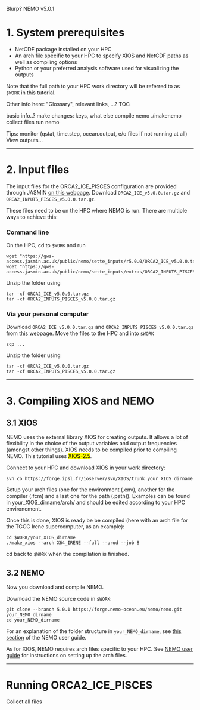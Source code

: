 Blurp? NEMO v5.0.1


# 1. System prerequisites

- NetCDF package installed on your HPC
- An arch file specific to your HPC to specify XIOS and NetCDF paths as well as compiling options
- Python or your preferred analysis software used for visualizing the outputs

Note that the full path to your HPC work directory will be referred to as `$WORK` in this tutorial.

Other info here: "Glossary", relevant links, ...?
TOC

basic info..? 
make changes: keys, what else
compile nemo ./makenemo 
collect files 
run nemo 

Tips: monitor (qstat, time.step, ocean.output, e/o files if not running at all)
View outputs... 


____

# 2. Input files
The input files for the ORCA2_ICE_PISCES configuration are provided through JASMIN [on this webpage](https://gws-access.jasmin.ac.uk/public/nemo/sette_inputs/). Download `ORCA2_ICE_v5.0.0.tar.gz` and `ORCA2_INPUTS_PISCES_v5.0.0.tar.gz`. 

These files need to be on the HPC where NEMO is run. There are multiple ways to achieve this: 
### Command line 
On the HPC, cd to `$WORK` and run
```
wget "https://gws-access.jasmin.ac.uk/public/nemo/sette_inputs/r5.0.0/ORCA2_ICE_v5.0.0.tar.gz"
wget "https://gws-access.jasmin.ac.uk/public/nemo/sette_inputs/extras/ORCA2_INPUTS_PISCES_v5.0.0.tar.gz"
``` 
Unzip the folder using 
```
tar -xf ORCA2_ICE_v5.0.0.tar.gz
tar -xf ORCA2_INPUTS_PISCES_v5.0.0.tar.gz
```
### Via your personal computer 
Download `ORCA2_ICE_v5.0.0.tar.gz` and `ORCA2_INPUTS_PISCES_v5.0.0.tar.gz` from [this webpage](https://gws-access.jasmin.ac.uk/public/nemo/sette_inputs/). 
Move the files to the HPC and into `$WORK`
```
scp ...
```
Unzip the folder using 
```
tar -xf ORCA2_ICE_v5.0.0.tar.gz
tar -xf ORCA2_INPUTS_PISCES_v5.0.0.tar.gz
```

___

# 3. Compiling XIOS and NEMO
## 3.1 XIOS
NEMO uses the external library XIOS for creating outputs. It allows a lot of flexibility in the choice of the output variables and output frequencies (amongst other things). XIOS needs to be compiled prior to compiling NEMO. This tutorial uses <mark>XIOS-2.5</mark>.

Connect to your HPC and download XIOS in your work directory:
```
svn co https://forge.ipsl.fr/ioserver/svn/XIOS/trunk your_XIOS_dirname
```
Setup your arch files (one for the environment (.env), another for the compiler (.fcm) and a last one for the path (.path)). Examples can be found in your_XIOS_dirname/arch/ and should be edited according to your HPC environement.

Once this is done, XIOS is ready be be compiled (here with an arch file for the TGCC Irene supercomputer, as an example):
```
cd $WORK/your_XIOS_dirname
./make_xios --arch X64_IRENE --full --prod --job 8
```
cd back to `$WORK` when the compilation is finished.


## 3.2 NEMO
Now you download and compile NEMO. 

Download the NEMO source code in `$WORK`:
```
git clone --branch 5.0.1 https://forge.nemo-ocean.eu/nemo/nemo.git your_NEMO_dirname
cd your_NEMO_dirname
```
For an explanation of the folder structure in `your_NEMO_dirname`, see [this section](https://sites.nemo-ocean.io/user-guide/install.html#description-of-main-nemo-directories) of the NEMO user guide.

As for XIOS, NEMO requires arch files specific to your HPC. See [NEMO user guide](https://sites.nemo-ocean.io/user-guide/install.html#download-and-install-the-nemo-code) for instructions on setting up the arch files. 




___ 
# Running ORCA2_ICE_PISCES

Collect all files

